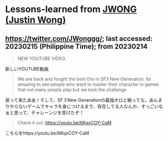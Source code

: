 # Lessons-learned from [JWONG (Justin Wong)](https://twitter.com/JWonggg?ref_src=twsrc%5Egoogle%7Ctwcamp%5Eserp%7Ctwgr%5Eauthor)

## https://twitter.com/JWonggg/; last accessed: 20230215 (Philippine Time); from 20230214

> NEW YOUTUBE VIDEO 

新しいYOUTUBE動画

> We are back and fought the best Oro in SF3 New Generation. Its amazing to see people who want to master their character in games that not many people play but we took the challenge 

戻って来たああ！そして、SF３New Generationの最強オロと戦ってな。あんまりやらないゲームでキャラを身につけるまで、存在してる人なんか、すっごいなぁと思って、チャレーンジを受けたぞ！

> Check it out: https://youtu.be/6KqxCOY-CaM 

こちらをhttps://youtu.be/6KqxCOY-CaM 

  </td></tr>
</table>
